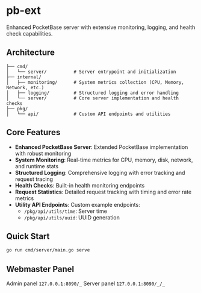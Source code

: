 # pb-ext

Enhanced PocketBase server with extensive monitoring, logging, and health check capabilities.

## Architecture

```
├── cmd/
│   └── server/          # Server entrypoint and initialization
├── internal/
│   ├── monitoring/      # System metrics collection (CPU, Memory, Network, etc.)
│   ├── logging/         # Structured logging and error handling
│   └── server/          # Core server implementation and health checks
├── pkg/
│   └── api/             # Custom API endpoints and utilities
```

## Core Features

- **Enhanced PocketBase Server**: Extended PocketBase implementation with robust monitoring
- **System Monitoring**: Real-time metrics for CPU, memory, disk, network, and runtime stats
- **Structured Logging**: Comprehensive logging with error tracking and request tracing
- **Health Checks**: Built-in health monitoring endpoints
- **Request Statistics**: Detailed request tracking with timing and error rate metrics
- **Utility API Endpoints**: Custom example endpoints:
  - `/pkg/api/utils/time`: Server time
  - `/pkg/api/utils/uuid`: UUID generation

## Quick Start

```bash
go run cmd/server/main.go serve
```

## Webmaster Panel

Admin panel `127.0.0.1:8090/_`
Server panel `127.0.0.1:8090/_/_`
